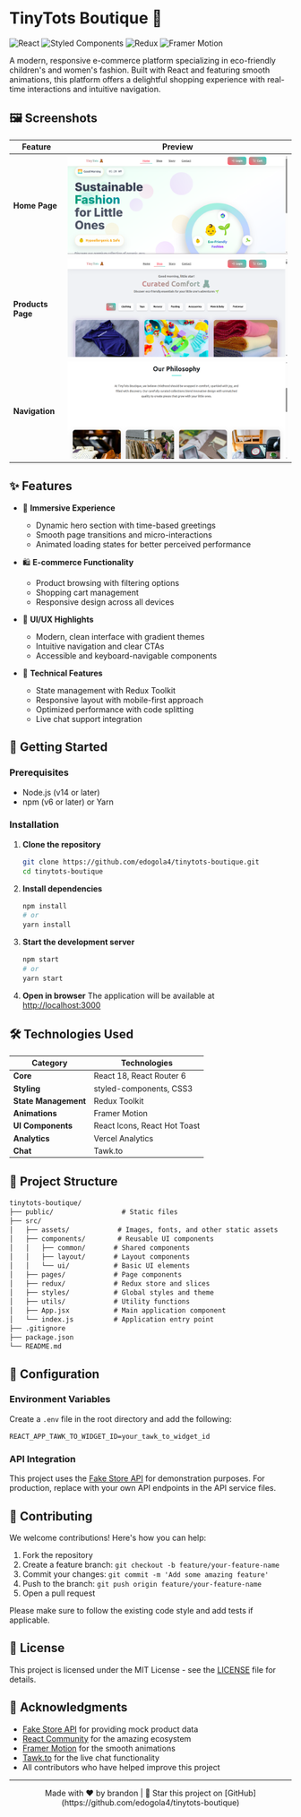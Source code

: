 # TinyTots Boutique 👶

![React](https://img.shields.io/badge/react-%2320232a.svg?style=for-the-badge&logo=react&logoColor=%2361DAFB)
![Styled Components](https://img.shields.io/badge/styled--components-DB7093?style=for-the-badge&logo=styled-components&logoColor=white)
![Redux](https://img.shields.io/badge/redux-%23593d88.svg?style=for-the-badge&logo=redux&logoColor=white)
![Framer Motion](https://img.shields.io/badge/framer%20motion-%23000000.svg?style=for-the-badge&logo=framer&logoColor=white)

A modern, responsive e-commerce platform specializing in eco-friendly children's and women's fashion. Built with React and featuring smooth animations, this platform offers a delightful shopping experience with real-time interactions and intuitive navigation.

## 🖼️ Screenshots

| Feature | Preview |
|---------|---------|
| **Home Page** | ![Home Page](public/screenshots/home-page.png) |
| **Products Page** | ![Products Page](public/screenshots/products-page.png) |
| **Navigation** | ![Navbar](public/screenshots/story.png) |

## ✨ Features

- 🌟 **Immersive Experience**
  - Dynamic hero section with time-based greetings
  - Smooth page transitions and micro-interactions
  - Animated loading states for better perceived performance

- 🛍️ **E-commerce Functionality**
  - Product browsing with filtering options
  - Shopping cart management
  - Responsive design across all devices

- 🎨 **UI/UX Highlights**
  - Modern, clean interface with gradient themes
  - Intuitive navigation and clear CTAs
  - Accessible and keyboard-navigable components

- 🚀 **Technical Features**
  - State management with Redux Toolkit
  - Responsive layout with mobile-first approach
  - Optimized performance with code splitting
  - Live chat support integration

## 🚀 Getting Started

### Prerequisites
- Node.js (v14 or later)
- npm (v6 or later) or Yarn

### Installation

1. **Clone the repository**
   ```bash
   git clone https://github.com/edogola4/tinytots-boutique.git
   cd tinytots-boutique
   ```

2. **Install dependencies**
   ```bash
   npm install
   # or
   yarn install
   ```

3. **Start the development server**
   ```bash
   npm start
   # or
   yarn start
   ```

4. **Open in browser**
   The application will be available at [http://localhost:3000](http://localhost:3000)

## 🛠️ Technologies Used

| Category | Technologies |
|----------|--------------|
| **Core** | React 18, React Router 6 |
| **Styling** | styled-components, CSS3 |
| **State Management** | Redux Toolkit |
| **Animations** | Framer Motion |
| **UI Components** | React Icons, React Hot Toast |
| **Analytics** | Vercel Analytics |
| **Chat** | Tawk.to |

## 📁 Project Structure

```
tinytots-boutique/
├── public/                 # Static files
├── src/
│   ├── assets/            # Images, fonts, and other static assets
│   ├── components/        # Reusable UI components
│   │   ├── common/       # Shared components
│   │   ├── layout/       # Layout components
│   │   └── ui/           # Basic UI elements
│   ├── pages/            # Page components
│   ├── redux/            # Redux store and slices
│   ├── styles/           # Global styles and theme
│   ├── utils/            # Utility functions
│   ├── App.jsx           # Main application component
│   └── index.js          # Application entry point
├── .gitignore
├── package.json
└── README.md
```

## 🔧 Configuration

### Environment Variables
Create a `.env` file in the root directory and add the following:

```env
REACT_APP_TAWK_TO_WIDGET_ID=your_tawk_to_widget_id
```

### API Integration
This project uses the [Fake Store API](https://fakestoreapi.com/) for demonstration purposes. For production, replace with your own API endpoints in the API service files.

## 🤝 Contributing

We welcome contributions! Here's how you can help:

1. Fork the repository
2. Create a feature branch: `git checkout -b feature/your-feature-name`
3. Commit your changes: `git commit -m 'Add some amazing feature'`
4. Push to the branch: `git push origin feature/your-feature-name`
5. Open a pull request

Please make sure to follow the existing code style and add tests if applicable.

## 📄 License

This project is licensed under the MIT License - see the [LICENSE](LICENSE) file for details.

## 🙏 Acknowledgments

- [Fake Store API](https://fakestoreapi.com/) for providing mock product data
- [React Community](https://reactjs.org/community/support.html) for the amazing ecosystem
- [Framer Motion](https://www.framer.com/motion/) for the smooth animations
- [Tawk.to](https://www.tawk.to/) for the live chat functionality
- All contributors who have helped improve this project

---

<div align="center">
  Made with ❤️ by brandon | 🌟 Star this project on [GitHub](https://github.com/edogola4/tinytots-boutique)
</div>